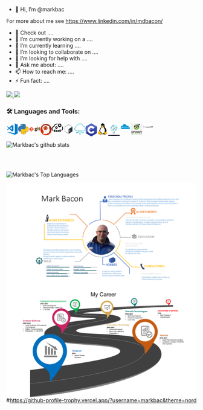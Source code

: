 - 👋 Hi, I’m @markbac

For more about me see https://www.linkedin.com/in/mdbacon/


- 📑 Check out ....
- 🔭 I’m currently working on a ....
- 🌱 I’m currently learning ....
- 👯 I’m looking to collaborate on ....
- 🤔 I’m looking for help with ....
- 💬 Ask me about: ....
- 📫 How to reach me: ....
- ⚡ Fun fact: ....

<p>
  <a href="https://twitter.com/streakymdb">
    <img src="https://img.shields.io/twitter/follow/streakymdb?label=Twitter&logo=twitter&style=for-the-badge" />
  </a>
  <a href="https://www.linkedin.com/in/mdbacon/">
    <img src="https://img.shields.io/badge/-LinkedIn-blue?style=for-the-badge&logo=linkedin" />
  </a>
</p>

### 🛠 Languages and Tools:
<img align="left" alt="Visual Studio Code" width="30px" src="https://raw.githubusercontent.com/markbac/markbac/main/images/visual-studio-code.png" />
<img align="left" alt="Python" width="30px" src="https://raw.githubusercontent.com/markbac/markbac/main/images/python.png" />
<img align="left" alt="Git" width="30px" src="https://raw.githubusercontent.com/markbac/markbac/main/images/git.png" />
<img align="left" alt="Solution Architecture" width="30px" src="https://raw.githubusercontent.com/markbac/markbac/main/images/SA.png" />
<img align="left" alt="SaaS Architecture" width="30px" src="https://raw.githubusercontent.com/markbac/markbac/main/images/Saas-arch.png" />
<img align="left" alt="Bash" width="30px" src="https://raw.githubusercontent.com/markbac/markbac/main/images/bash.png" />
<img align="left" alt="Cloud Architecture" width="30px" src="https://raw.githubusercontent.com/markbac/markbac/main/images/cloud-arch.png" />
<img align="left" alt="C" width="30px" src="https://raw.githubusercontent.com/markbac/markbac/main/images/c.png" />
<img align="left" alt="Linux" width="30px" src="https://raw.githubusercontent.com/markbac/markbac/main/images/linux.png" />
<img align="left" alt="IoT" width="30px" src="https://raw.githubusercontent.com/markbac/markbac/main/images/iot.jpg" />
<img align="left" alt="REST" width="30px" src="https://raw.githubusercontent.com/markbac/markbac/main/images/REST.png" />
<img align="left" alt="OpenAPI" width="30px" src="https://raw.githubusercontent.com/markbac/markbac/main/images/open-api.png" />
<img align="left" alt="Async-API" width="30px" src="https://raw.githubusercontent.com/markbac/markbac/main/images/asynapi.png" />


</br>
</br>

![Markbac's github stats](https://github-readme-stats.vercel.app/api?username=markbac&count_private=true&show_icons=true&theme=tokyonight)

</br>
</br>

![Markbac's Top Languages](https://github-readme-stats.vercel.app/api/top-langs/?username=markbac&layout=compact)

<img align="left" src="https://raw.githubusercontent.com/markbac/markbac/main/PersonalProfile/Slide1.PNG" />
<img align="left" src="https://raw.githubusercontent.com/markbac/markbac/main/PersonalProfile/Slide2.PNG" />


#https://github-profile-trophy.vercel.app/?username=markbac&theme=nord
